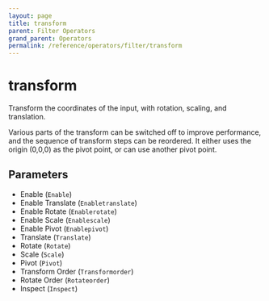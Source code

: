 ```yaml
---
layout: page
title: transform
parent: Filter Operators
grand_parent: Operators
permalink: /reference/operators/filter/transform
---
```


# transform

Transform the coordinates of the input, with rotation, scaling, and translation.

Various parts of the transform can be switched off to improve performance, and the sequence of transform steps can be reordered.
It either uses the origin (0,0,0) as the pivot point, or can use another pivot point.

## Parameters

* Enable (`Enable`)
* Enable Translate (`Enabletranslate`)
* Enable Rotate (`Enablerotate`)
* Enable Scale (`Enablescale`)
* Enable Pivot (`Enablepivot`)
* Translate (`Translate`)
* Rotate (`Rotate`)
* Scale (`Scale`)
* Pivot (`Pivot`)
* Transform Order (`Transformorder`)
* Rotate Order (`Rotateorder`)
* Inspect (`Inspect`)
